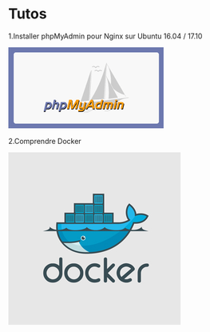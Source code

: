 # Tutos

1.Installer phpMyAdmin pour Nginx sur Ubuntu 16.04 / 17.10

![image](phpmyadmin.png)

2.Comprendre Docker

![image](docker.jpg)
